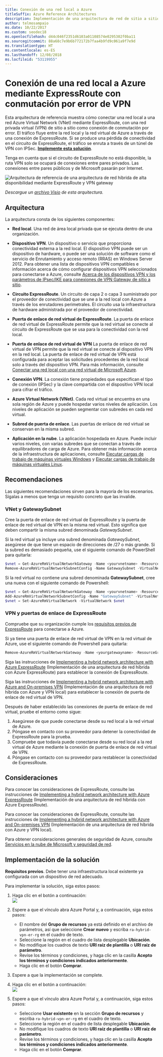 ```yaml
---
title: Conexión de una red local a Azure
titleSuffix: Azure Reference Architectures
description: Implementación de una arquitectura de red de sitio a sitio segura de alta disponibilidad que expanda una red virtual de Azure y una red local conectada mediante ExpressRoute con conmutación por error de VPN Gateway.
author: telmosampaio
ms.date: 10/22/2017
ms.custom: seodec18
ms.openlocfilehash: d44c046f2351d6103a01108574e0295302f0ba11
ms.sourcegitcommit: 88a68c7e9b6b772172b7faa4b9fd9c061a9f7e9d
ms.translationtype: HT
ms.contentlocale: es-ES
ms.lasthandoff: 12/08/2018
ms.locfileid: "53119955"
---
```

# <a name="connect-an-on-premises-network-to-azure-using-expressroute-with-vpn-failover"></a>Conexión de una red local a Azure mediante ExpressRoute con conmutación por error de VPN

Esta arquitectura de referencia muestra cómo conectar una red local a una red Azure Virtual Network (VNet) mediante ExpressRoute, con una red privada virtual (VPN) de sitio a sitio como conexión de conmutación por error. El tráfico fluye entre la red local y la red virtual de Azure a través de una conexión de ExpressRoute. Si se produce una pérdida de conectividad en el circuito de ExpressRoute, el tráfico se enruta a través de un túnel de VPN con IPSec. [**Implemente esta solución**](#deploy-the-solution).

Tenga en cuenta que si el circuito de ExpressRoute no está disponible, la ruta VPN solo se ocupará de conexiones entre pares privados. Las conexiones entre pares públicos y de Microsoft pasarán por Internet.

![Arquitectura de referencia de una arquitectura de red híbrida de alta disponibilidad mediante ExpressRoute y VPN gateway](./images/expressroute-vpn-failover.png)

*Descargue un [archivo Visio][visio-download] de esta arquitectura.*

## <a name="architecture"></a>Arquitectura

La arquitectura consta de los siguientes componentes:

- **Red local**. Una red de área local privada que se ejecuta dentro de una organización.

- **Dispositivo VPN**. Un dispositivo o servicio que proporciona conectividad externa a la red local. El dispositivo VPN puede ser un dispositivo de hardware, o puede ser una solución de software como el servicio de Enrutamiento y acceso remoto (RRAS) en Windows Server 2012. Para obtener una lista de dispositivos VPN compatibles e información acerca de cómo configurar dispositivos VPN seleccionados para conectarse a Azure, consulte [Acerca de los dispositivos VPN y los parámetros de IPsec/IKE para conexiones de VPN Gateway de sitio a sitio][vpn-appliance].

- **Circuito ExpressRoute**. Un circuito de capa 2 o capa 3 suministrado por el proveedor de conectividad que se une a la red local con Azure a través de los enrutadores perimetrales. El circuito usa la infraestructura de hardware administrada por el proveedor de conectividad.

- **Puerta de enlace de red virtual de ExpressRoute**. La puerta de enlace de red virtual de ExpressRoute permite que la red virtual se conecte al circuito de ExpressRoute que se usa para la conectividad con la red local.

- **Puerta de enlace de red virtual de VPN** La puerta de enlace de red virtual de VPN permite que la red virtual se conecte al dispositivo VPN en la red local. La puerta de enlace de red virtual de VPN está configurada para aceptar las solicitudes procedentes de la red local solo a través del dispositivo VPN. Para más información, consulte [Conectar una red local con una red virtual de Microsoft Azure][connect-to-an-Azure-vnet].

- **Conexión VPN**. La conexión tiene propiedades que especifican el tipo de conexión (IPSec) y la clave compartida con el dispositivo VPN local para cifrar el tráfico.

- **Azure Virtual Network (VNet)**. Cada red virtual se encuentra en una sola región de Azure y puede hospedar varios niveles de aplicación. Los niveles de aplicación se pueden segmentar con subredes en cada red virtual.

- **Subred de puerta de enlace**. Las puertas de enlace de red virtual se conservan en la misma subred.

- **Aplicación en la nube**. La aplicación hospedada en Azure. Puede incluir varios niveles, con varias subredes que se conectan a través de equilibradores de carga de Azure. Para obtener más información acerca de la infraestructura de aplicaciones, consulte [Ejecutar cargas de trabajo de máquinas virtuales Windows][windows-vm-ra] y [Ejecutar cargas de trabajo de máquinas virtuales Linux][linux-vm-ra].

## <a name="recommendations"></a>Recomendaciones

Las siguientes recomendaciones sirven para la mayoría de los escenarios. Sígalas a menos que tenga un requisito concreto que las invalide.

### <a name="vnet-and-gatewaysubnet"></a>VNet y GatewaySubnet

Cree la puerta de enlace de red virtual de ExpressRoute y la puerta de enlace de red virtual de VPN en la misma red virtual. Esto significa que deben compartir la misma subred denominada *GatewaySubnet*.

Si la red virtual ya incluye una subred denominada *GatewaySubnet*, asegúrese de que tiene un espacio de direcciones de /27 o más grande. Si la subred es demasiado pequeña, use el siguiente comando de PowerShell para quitarla:

```powershell
$vnet = Get-AzureRmVirtualNetworkGateway -Name <yourvnetname> -ResourceGroupName <yourresourcegroup>
Remove-AzureRmVirtualNetworkSubnetConfig -Name GatewaySubnet -VirtualNetwork $vnet
```

Si la red virtual no contiene una subred denominada **GatewaySubnet**, cree una nueva con el siguiente comando de Powershell:

```powershell
$vnet = Get-AzureRmVirtualNetworkGateway -Name <yourvnetname> -ResourceGroupName <yourresourcegroup>
Add-AzureRmVirtualNetworkSubnetConfig -Name "GatewaySubnet" -VirtualNetwork $vnet -AddressPrefix "10.200.255.224/27"
$vnet = Set-AzureRmVirtualNetwork -VirtualNetwork $vnet
```

### <a name="vpn-and-expressroute-gateways"></a>VPN y puertas de enlace de ExpressRoute

Compruebe que su organización cumple los [requisitos previos de ExpressRoute][expressroute-prereq] para conectarse a Azure.

Si ya tiene una puerta de enlace de red virtual de VPN en la red virtual de Azure, use el siguiente comando de Powershell para quitarla:

```powershell
Remove-AzureRmVirtualNetworkGateway -Name <yourgatewayname> -ResourceGroupName <yourresourcegroup>
```

Siga las instrucciones de [Implementing a hybrid network architecture with Azure ExpressRoute][implementing-expressroute] (Implementación de una arquitectura de red híbrida con Azure ExpressRoute) para establecer la conexión de ExpressRoute.

Siga las instrucciones de [Implementing a hybrid network architecture with Azure and On-premises VPN][implementing-vpn] (Implementación de una arquitectura de red híbrida con Azure y VPN local) para establecer la conexión de puerta de enlace de red virtual de VPN.

Después de haber establecido las conexiones de puerta de enlace de red virtual, pruebe el entorno como sigue:

1. Asegúrese de que puede conectarse desde su red local a la red virtual de Azure.
2. Póngase en contacto con su proveedor para detener la conectividad de ExpressRoute para la prueba.
3. Compruebe que todavía puede conectarse desde su red local a la red virtual de Azure mediante la conexión de puerta de enlace de red virtual de VPN.
4. Póngase en contacto con su proveedor para restablecer la conectividad de ExpressRoute.

## <a name="considerations"></a>Consideraciones

Para conocer las consideraciones de ExpressRoute, consulte las instrucciones de [Implementing a hybrid network architecture with Azure ExpressRoute][guidance-expressroute] (Implementación de una arquitectura de red híbrida con Azure ExpressRoute).

Para conocer las consideraciones de ExpressRoute, consulte las instrucciones de [Implementing a hybrid network architecture with Azure and On-premises VPN][guidance-vpn] (Implementación de una arquitectura de red híbrida con Azure y VPN local).

Para obtener consideraciones generales de seguridad de Azure, consulte [Servicios en la nube de Microsoft y seguridad de red][best-practices-security].

## <a name="deploy-the-solution"></a>Implementación de la solución

**Requisitos previos**. Debe tener una infraestructura local existente ya configurada con un dispositivo de red adecuado.

Para implementar la solución, siga estos pasos:

<!-- markdownlint-disable MD033 -->

1. Haga clic en el botón a continuación:<br><a href="https://portal.azure.com/#create/Microsoft.Template/uri/https%3A%2F%2Fraw.githubusercontent.com%2Fmspnp%2Freference-architectures%2Fmaster%2Fhybrid-networking%2Fexpressroute-vpn-failover%2Fazuredeploy.json" target="_blank"><img src="https://azuredeploy.net/deploybutton.png"/></a>

2. Espere a que el vínculo abra Azure Portal y, a continuación, siga estos pasos:
   - El nombre del **Grupo de recursos** ya está definido en el archivo de parámetros, así que seleccione **Crear nuevo** y escriba `ra-hybrid-vpn-er-rg` en el cuadro de texto.
   - Seleccione la región en el cuadro de lista desplegable **Ubicación**.
   - No modifique los cuadros de texto **URI raíz de plantilla** o **URI raíz de parámetro**.
   - Revise los términos y condiciones, y haga clic en la casilla **Acepto los términos y condiciones indicados anteriormente**.
   - Haga clic en el botón **Comprar**.

3. Espere a que la implementación se complete.

4. Haga clic en el botón a continuación:<br><a href="https://portal.azure.com/#create/Microsoft.Template/uri/https%3A%2F%2Fraw.githubusercontent.com%2Fmspnp%2Freference-architectures%2Fmaster%2Fhybrid-networking%2Fexpressroute-vpn-failover%2Fazuredeploy-expressRouteCircuit.json" target="_blank"><img src="https://azuredeploy.net/deploybutton.png"/></a>

5. Espere a que el vínculo abra Azure Portal y, a continuación, siga estos pasos:
   - Seleccione **Usar existente** en la sección **Grupo de recursos** y escriba `ra-hybrid-vpn-er-rg` en el cuadro de texto.
   - Seleccione la región en el cuadro de lista desplegable **Ubicación**.
   - No modifique los cuadros de texto **URI raíz de plantilla** o **URI raíz de parámetro**.
   - Revise los términos y condiciones, y haga clic en la casilla **Acepto los términos y condiciones indicados anteriormente**.
   - Haga clic en el botón **Comprar**.

<!-- markdownlint-enable MD033 -->

<!-- links -->

[windows-vm-ra]: ../virtual-machines-windows/index.md
[linux-vm-ra]: ../virtual-machines-linux/index.md
[resource-manager-overview]: /azure/azure-resource-manager/resource-group-overview
[vpn-appliance]: /azure/vpn-gateway/vpn-gateway-about-vpn-devices
[azure-vpn-gateway]: /azure/vpn-gateway/vpn-gateway-about-vpngateways
[connect-to-an-Azure-vnet]: https://technet.microsoft.com/library/dn786406.aspx
[expressroute-prereq]: /azure/expressroute/expressroute-prerequisites
[implementing-expressroute]: ./expressroute.md
[implementing-vpn]: ./vpn.md
[guidance-expressroute]: ./expressroute.md
[guidance-vpn]: ./vpn.md
[best-practices-security]: /azure/best-practices-network-security
[visio-download]: https://archcenter.blob.core.windows.net/cdn/hybrid-network-architectures.vsdx
